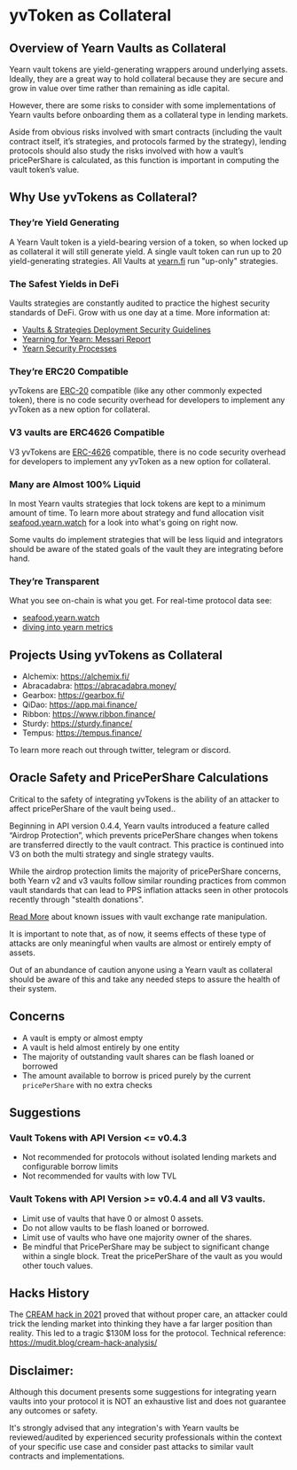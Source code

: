 # yvToken as Collateral

## Overview of Yearn Vaults as Collateral

Yearn vault tokens are yield-generating wrappers around underlying assets.
Ideally, they are a great way to hold collateral because they are secure and grow in value over time rather than remaining as idle capital.

However, there are some risks to consider with some implementations of Yearn vaults before onboarding them as a collateral type in lending markets.

Aside from obvious risks involved with smart contracts (including the vault contract itself, it’s strategies, and protocols farmed by the strategy), lending protocols should also study the risks involved with how a vault’s pricePerShare is calculated, as this function is important in computing the vault token’s value.

## Why Use yvTokens as Collateral?

### They’re Yield Generating

A Yearn Vault token is a yield-bearing version of a token, so when locked up as collateral it will still generate yield. A single vault token can run up to 20 yield-generating strategies. All Vaults at [yearn.fi](https://yearn.fi/#/vaults) run "up-only" strategies.

### The Safest Yields in DeFi

Vaults strategies are constantly audited to practice the highest security standards of DeFi. Grow with us one day at a time. More information at:

* [Vaults & Strategies Deployment Security Guidelines](https://docs.yearn.fi/developers/v2/DEPLOYMENT)
* [Yearning for Yearn: Messari Report](https://messari.io/article/yearning-for-yearn)
* [Yearn Security Processes](https://github.com/yearn/yearn-security/blob/master/SECURITY.md)

### They’re ERC20 Compatible

yvTokens are [ERC-20](https://ethereum.org/en/developers/docs/standards/tokens/erc-20/) compatible (like any other commonly expected token), there is no code security overhead for developers to implement any yvToken as a new option for collateral.

### V3 vaults are ERC4626 Compatible

V3 yvTokens are [ERC-4626](https://eips.ethereum.org/EIPS/eip-4626) compatible, there is no code security overhead for developers to implement any yvToken as a new option for collateral.

### Many are Almost 100% Liquid

In most Yearn vaults strategies that lock tokens are kept to a minimum amount of time. To learn more about strategy and fund allocation visit [seafood.yearn.watch](https://seafood.yearn.watch/) for a look into what's going on right now.

Some vaults do implement strategies that will be less liquid and integrators should be aware of the stated goals of the vault they are integrating before hand.

### They’re Transparent

What you see on-chain is what you get. For real-time protocol data see:

* [seafood.yearn.watch](https://seafood.yearn.watch/)
* [diving into yearn metrics](https://medium.com/iearn/diving-into-yearn-metrics-8c3fb0520927)

## Projects Using yvTokens as Collateral

* Alchemix: https://alchemix.fi/
* Abracadabra: https://abracadabra.money/
* Gearbox: https://gearbox.fi/
* QiDao: https://app.mai.finance/
* Ribbon: https://www.ribbon.finance/
* Sturdy: https://sturdy.finance/
* Tempus: https://tempus.finance/

To learn more reach out through twitter, telegram or discord.

## Oracle Safety and PricePerShare Calculations

Critical to the safety of integrating yvTokens is the ability of an attacker to affect pricePerShare of the vault being used..

Beginning in API version 0.4.4, Yearn vaults introduced a feature called “Airdrop Protection”, which prevents pricePerShare changes when tokens are transferred directly to the vault contract. This practice is continued into V3 on both the multi strategy and single strategy vaults.

While the airdrop protection limits the majority of pricePerShare concerns, both Yearn v2 and v3 vaults follow similar rounding practices from common vault standards that can lead to PPS inflation attacks seen in other protocols recently through "stealth donations".

[Read More](https://www.euler.finance/blog/exchange-rate-manipulation-in-erc4626-vaults) about known issues with vault exchange rate manipulation.

It is important to note that, as of now, it seems effects of these type of attacks are only meaningful when vaults are almost or entirely empty of assets.

Out of an abundance of caution anyone using a Yearn vault as collateral should be aware of this and take any needed steps to assure the health of their system.

## Concerns

- A vault is empty or almost empty
- A vault is held almost entirely by one entity
- The majority of outstanding vault shares can be flash loaned or borrowed
- The amount available to borrow is priced purely by the current `pricePerShare` with no extra checks

## Suggestions

### Vault Tokens with API Version <= v0.4.3

* Not recommended for protocols without isolated lending markets and configurable borrow limits
* Not recommended for vaults with low TVL

### Vault Tokens with API Version >= v0.4.4 and all V3 vaults.

- Limit use of vaults that have 0 or almost 0 assets.
- Do not allow vaults to be flash loaned or borrowed.
- Limit use of vaults who have one majority owner of the shares.
- Be mindful that PricePerShare may be subject to significant change within a single block. Treat the pricePerShare of the vault as you would other touch values.

## Hacks History

The [CREAM hack in 2021](https://github.com/yearn/yearn-security/blob/master/disclosures/2021-10-27.md) proved that without proper care, an attacker could trick the lending market into thinking they have a far larger position than reality. This led to a tragic $130M loss for the protocol. Technical reference: https://mudit.blog/cream-hack-analysis/

## Disclaimer:

Although this document presents some suggestions for integrating yearn vaults into your protocol it is NOT an exhaustive list and does not guarantee any outcomes or safety.

It's strongly advised that any integration's with Yearn vaults be reviewed/audited by experienced security professionals within the context of your specific use case and consider past attacks to similar vault contracts and implementations.
